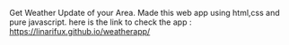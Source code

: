 Get Weather Update of your Area. Made this web app using html,css and pure javascript. here is the link to check the app : https://linarifux.github.io/weatherapp/

